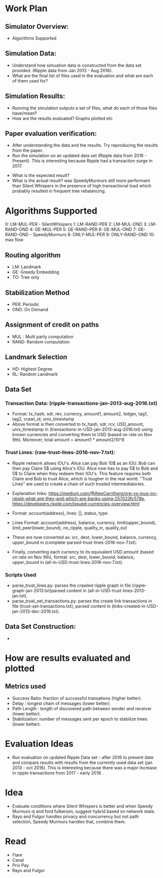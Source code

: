 # Work Plan
## Simulator Overview:
- Algorithms Supported
## Simulation Data:
- Understand how simuation data is constructed from the data set provided. (Ripple data from Jan 2013 - Aug 2016).
- What are the final list of files used in the evaluation and what are each of them used for?
## Simulation Results:
- Running the simulation outputs a set of files, what do each of those files have/mean?
- How are the results evaluated? Graphs plotted etc
## Paper evaluation verification:
- After understanding the data and the results. Try reproducing the results from the paper.
- Run the simulation on an updated data set (Ripple data from 2016 - Present). This is interesting because Ripple had a transaction surge in 2017.
* What is the expected result?
* What is the actual result? was SpeedyMurmurs still more performant than Silent Whispers in the presence of high transactional load which probably resulted in frequent tree rebalancing.


# Algorithms Supported
0:  LM-MUL-PER - SilentWhispers
1:  LM-RAND-PER
2:  LM-MUL-OND
3:  LM-RAND-OND
4:  GE-MUL-PER
5:  GE-RAND-PER
6:  GE-MUL-OND
7:  GE-RAND-OND - SpeedyMurmurs
8:  ONLY-MUL-PER
9:  ONLY-RAND-OND
10: max flow

## Routing algorithm
* LM: Landmark
* GE: Greedy Embedding
* TO: Tree only

## Stabilization Method
* PER: Periodic
* OND: On Demand

## Assignment of credit on paths
* MUL : Multi party computation
* RAND: Random computation

## Landmark Selection
* HD: Highest Degree
* RL: Random Landmark


## Data Set

### Transaction Data: (ripple-transactions-jan-2013-aug-2016.txt)
- Format: tx_hash, sdr, rev, currency, amount1, amount2, ledger, tag1, tag2, crawl_id, unix_timestamp
- Above format is then converted to tx_hash, sdr, rcv, USD_amount, unix_timestamp in (transactions-in-USD-jan-2013-aug-2016.txt) using known currencies and converting them to USD (based on rate on Nov 9th).
Moreover, total amount = amount1 * amount2/10^8

### Trust Lines: (raw-trust-lines-2016-nov-7.txt):
- Ripple network allows IOU's. Alice can pay Bob 10$ as an IOU. Bob can then pay Claire 5$ using Alice's IOU. Alice now has to pay 5$ to Bob and 5$ to Claire when they redeem their IOU's. This feature requires both Claire and Bob to trust Alice, which is tougher in the real world. "Trust Lines" are used to create a chain of such trusted intermediatories.
- Explanation links: https://medium.com/@AlexCarrithers/xrp-vs-ious-on-ripple-what-are-they-and-which-are-banks-using-257023fc578e, https://developers.ripple.com/issued-currencies-overview.html
- Format: account(address), lines: [], status, type
- Lines Format: account(address), balance, currency, limit(upper_bound), limit_peer(lower_bound), no_ripple, quality_in, quality_out

- These are now converted as: src, dest, lower_bound, balance, currency, upper_bound
in (complete-parsed-trust-lines-2016-nov-7.txt).

- Finally, converting each currency to its equivalent USD amount (based on rate on Nov 9th), format: src, dest, lower_bound, balance, upper_bound in (all-in-USD-trust-lines-2016-nov-7.txt).

### Scripts Used
- parse_trust_lines.py: parses the crawled ripple graph in file (ripple-graph-jan-2013.txt)parsed content in (all-in-USD-trust-lines-2013-jan.txt).
- parse_trust_set_transactions.py: parses the create link transactions in file (trust-set-transactions.txt), parsed content in (links-created-in-USD-jan-2013-dec-2016.txt).

## Data Set Construction:
-


# How are results evaluated and plotted
## Metrics used
- Success Ratio: fraction of successful transations (higher better).
- Delay        : longest chain of messages (lower better).
- Path Length  : length of discovered path between sender and receiver (lower better).
- Stabilization: number of messages sent per epoch to stabilize trees (lower better).







# Evaluation Ideas
- Run evaluation on updated Ripple Data set - after 2016 to present date and compare results with results from the currently used data set (jan 2013 - oct 2016). This is interesting because there was a major increase in ripple transactions from 2017 - early 2018.

# Idea
- Evaluate conditions where Silent Whispers is better and when Speedy Murmurs is and ford fulkerson, suggest hybrid based on network state.
- Rayo and Fulgor handles privacy and concurrency but not path selection, Speedy Murmurs handles that, combine them.

# Read
- Flare
- Canal
- Priv Pay
- Rayo and Fulgor
